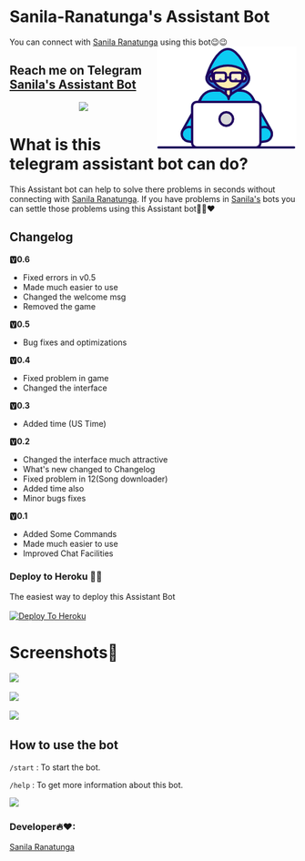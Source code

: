 # Sanila-Ranatunga's Assistant Bot
You can connect with [Sanila Ranatunga](https://t.me/SanilaRanatunga) using this bot😉😉
<img align="right" src="https://github.com/RazorKenway/RazorKenway/raw/main/Developer.gif" style="max-width:50%;">


## Reach me on Telegram [Sanila's Assistant Bot](http://t.me/sanilaassistant_bot)
<p align="center">
  <img src="https://telegra.ph/file/ad47e2b8735f8812359d9.jpg">


# What is this telegram assistant bot can do?
This Assistant bot can help to solve there problems in seconds without connecting with [Sanila Ranatunga](https://t.me/SanilaRanatunga). If you have problems in [Sanila's](https://t.me/SanilaRanatunga) bots you can settle those problems using this Assistant bot🤗😋❤

  
<h2>Changelog</h2>

🆅<b>0.6</b>

 - Fixed errors in v0.5
 - Made much easier to use
 - Changed the welcome msg
 - Removed the game
 
🆅<b>0.5</b>
 
 - Bug fixes and optimizations
 
🆅<b>0.4</b>

 - Fixed problem in game
 - Changed the interface
 
🆅<B>0.3</b>

 - Added time (US Time)
 
🆅<b>0.2</b>

 - Changed the interface much attractive
 - What's new changed to Changelog
 - Fixed problem in 12(Song downloader)
 - Added time also
 - Minor bugs fixes

🆅<b>0.1</b>

 - Added Some Commands
 - Made much easier to use
 - Improved Chat Facilities
  
### Deploy to Heroku 🏃‍♂

The easiest way to deploy this Assistant Bot  <br><br>
[![Deploy To Heroku](https://www.herokucdn.com/deploy/button.svg)](https://heroku.com/deploy?template=https://github.com/sanila2007/Sanila-Ranatunga-Assistant-Bot)
  
 
<h1>Screenshots📸</h1>

<p align="left">
  <img src="https://telegra.ph/file/015e01973e493df2d2b14.jpg">
  
<p align="left">
  <img src="https://telegra.ph/file/1831253df83376d6c7afe.jpg">
  
<p align="left">
  <img src="https://telegra.ph/file/6a7a937b8ab6563d2ef0c.jpg">
  
## How to use the bot
 
`/start` : To start the bot.

`/help` : To get more information about this bot.

<img src="https://camo.githubusercontent.com/2c8b3670d933220ae3c023fa1d568682975cce3f10799d0d3ff5ecac394b4ee8/68747470733a2f2f6d656469612e67697068792e636f6d2f6d656469612f31326f75664342304d795a31476f2f67697068792e676966" width="50px">
                                       
                                       
### Developer🔥❤:
[Sanila Ranatunga](https://t.me/SanilaRanatunga)
  
